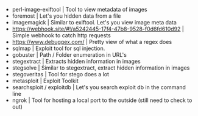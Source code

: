- perl-image-exiftool | Tool to view metadata of images
- foremost | Let's you hidden data from a file
- imagemagick | Similar to exiftool. Let's you view image meta data
- https://webhook.site/#!/a5242445-17f4-47b8-9528-f0d6fd610d92 | Simple webhook to catch http requests
- https://www.debuggex.com/ | Pretty view of what a regex does
- sqlmap | Exploit tool for sql injection.
- gobuster | Path / Folder enumeration in URL's
- stegextract | Extracts hidden information in images
- stegsolve | Similar to stegextract, extract hidden information in images
- stegoveritas | Tool for stego does a lot
- metasploit | Exploit Toolkit
- searchsploit / exploitdb | Let's you search exploit db in the command line
- ngrok | Tool for hosting a local port to the outside (still need to check to out)
